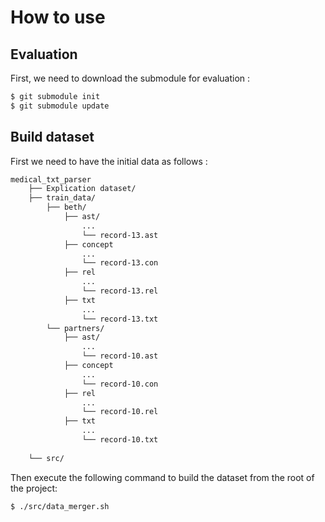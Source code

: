 
# How to use 
## Evaluation
First, we need to download the submodule for evaluation :
```bash
$ git submodule init
$ git submodule update
```

## Build dataset
First we need to have the initial data as follows :

```bash
medical_txt_parser
	├── Explication dataset/
	├── train_data/
		├── beth/
			├── ast/
				...
				└── record-13.ast
			├── concept
				...
				└── record-13.con
			├── rel
				...
				└── record-13.rel
			├── txt
				...
				└── record-13.txt
		└── partners/
			├── ast/
				...
				└── record-10.ast
			├── concept
				...
				└── record-10.con
			├── rel
				...
				└── record-10.rel
			├── txt
				...
				└── record-10.txt
	
	└── src/                
```

Then execute the following command to build the dataset from the root of the project:

```bash
$ ./src/data_merger.sh
```

